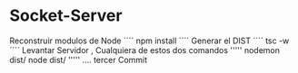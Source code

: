 # Socket-Server
Reconstruir modulos de Node
´´´´
npm install
´´´´
Generar el DIST
´´´´
tsc -w
´´´´
Levantar Servidor , Cualquiera de estos dos comandos
'''''
nodemon dist/
node dist/
'''''
....
tercer Commit
